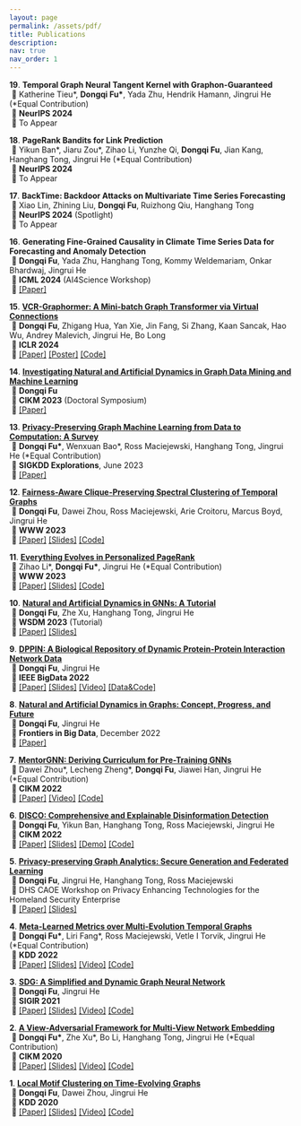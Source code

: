 ```yaml
---
layout: page
permalink: /assets/pdf/
title: Publications
description:
nav: true
nav_order: 1
---
```


<!---
<div style="max-width: 100%; text-align: center;">
  <a href="https://dongqifu.github.io/assets/img/research_scope.png">
  <img src="https://dongqifu.github.io/assets/img/research_scope.png" alt="My Current Research Scope (Stay Tuned)" style="width: 100%; height: auto;">
  </a>
  <p style="font-style: normal;">Graph AI Development</p>
</div>
-->

**19**.&nbsp;**Temporal Graph Neural Tangent Kernel with Graphon-Guaranteed**\
&nbsp;🔻 Katherine Tieu\*, **Dongqi Fu\***, Yada Zhu, Hendrik Hamann, Jingrui He (*Equal Contribution)\
&nbsp;🔻 **NeurIPS 2024**\
&nbsp;🔻 To Appear

**18**.&nbsp;**PageRank Bandits for Link Prediction**\
&nbsp;🔻 Yikun Ban\*, Jiaru Zou\*, Zihao Li, Yunzhe Qi, **Dongqi Fu**, Jian Kang, Hanghang Tong, Jingrui He (*Equal Contribution)\
&nbsp;🔻 **NeurIPS 2024**\
&nbsp;🔻 To Appear

**17**.&nbsp;**BackTime: Backdoor Attacks on Multivariate Time Series Forecasting**\
&nbsp;🔻 Xiao Lin, Zhining Liu, **Dongqi Fu**, Ruizhong Qiu, Hanghang Tong\
&nbsp;🔻 **NeurIPS 2024** (Spotlight)\
&nbsp;🔻 To Appear

**16**.&nbsp;**Generating Fine-Grained Causality in Climate Time Series Data for Forecasting and Anomaly Detection**\
&nbsp;🔻 **Dongqi Fu**, Yada Zhu, Hanghang Tong, Kommy Weldemariam, Onkar Bhardwaj, Jingrui He\
&nbsp;🔻 **ICML 2024** (AI4Science Workshop)\
&nbsp;🔻 [[Paper]](https://arxiv.org/pdf/2408.04254)
  
<p> </p>
<p> </p>

**15**.&nbsp;[**VCR-Graphormer: A Mini-batch Graph Transformer via Virtual Connections**](https://github.com/DongqiFu/VCR-Graphormer)\
&nbsp;🔻 **Dongqi Fu**, Zhigang Hua, Yan Xie, Jin Fang, Si Zhang, Kaan Sancak, Hao Wu, Andrey Malevich, Jingrui He, Bo Long\
&nbsp;🔻 **ICLR 2024**\
&nbsp;🔻 [[Paper]](https://arxiv.org/pdf/2403.16030.pdf) [[Poster]](https://github.com/DongqiFu/VCR-Graphormer/blob/main/poster.png) [[Code]](https://github.com/DongqiFu/VCR-Graphormer)

<p>  </p>

**14**.&nbsp;[**Investigating Natural and Artificial Dynamics in Graph Data Mining and Machine Learning**](https://dl.acm.org/doi/10.1145/3583780.3616007)\
&nbsp;🔻 **Dongqi Fu**\
&nbsp;🔻 **CIKM 2023** (Doctoral Symposium)\
&nbsp;🔻 [[Paper]](https://dl.acm.org/doi/pdf/10.1145/3583780.3616007?casa_token=hRzfvZ6LFU8AAAAA:qzcokEzmjVfCTxmd435ynKKH-_Ttt6LcTtPQ4J55B-OCvQGBeNhu_XYZHIcEXkxPL4-hnB0nACOM)

<p>  </p>

**13**.&nbsp;[**Privacy-Preserving Graph Machine Learning from Data to Computation: A Survey**](https://dl.acm.org/doi/10.1145/3606274.3606280)\
&nbsp;🔻 **Dongqi Fu\***, Wenxuan Bao\*, Ross Maciejewski, Hanghang Tong, Jingrui He (\*Equal Contribution)\
&nbsp;🔻 **SIGKDD Explorations**, June 2023\
&nbsp;🔻 [[Paper]](https://dl.acm.org/doi/pdf/10.1145/3606274.3606280)

<p>  </p>

**12**.&nbsp;[**Fairness-Aware Clique-Preserving Spectral Clustering of Temporal Graphs**](https://github.com/DongqiFu/F-SEGA)\
&nbsp;🔻 **Dongqi Fu**, Dawei Zhou, Ross Maciejewski, Arie Croitoru, Marcus Boyd, Jingrui He\
&nbsp;🔻 **WWW 2023**\
&nbsp;🔻 [[Paper]](https://dongqifu.github.io/assets/pdf/F-SEGA.pdf) [[Slides]](https://github.com/DongqiFu/F-SEGA/blob/main/slides/WWW'23_F_SEGA_Presentation_Slides.pdf) [[Code]](https://github.com/DongqiFu/F-SEGA/tree/main/code)

<p>  </p>

**11**.&nbsp;[**Everything Evolves in Personalized PageRank**](https://github.com/DongqiFu/EvePPR)\
&nbsp;🔻 Zihao Li\*, **Dongqi Fu\***, Jingrui He (\*Equal Contribution)\
&nbsp;🔻 **WWW 2023**\
&nbsp;🔻 [[Paper]](https://dongqifu.github.io/assets/pdf/EvePPR.pdf) [[Slides]](https://github.com/DongqiFu/EvePPR/blob/main/slides/WWW'23_EvePPR_Presentation_Slides.pdf) [[Code]](https://github.com/DongqiFu/EvePPR/tree/main/code)

<p>  </p>

**10**.&nbsp;[**Natural and Artificial Dynamics in GNNs: A Tutorial**](https://github.com/DongqiFu/Natural-and-Artificial-Dynamics-in-GNNs-A-Tutorial)\
&nbsp;🔻 **Dongqi Fu**, Zhe Xu, Hanghang Tong, Jingrui He\
&nbsp;🔻 **WSDM 2023** (Tutorial)\
&nbsp;🔻 [[Paper]](https://dongqifu.github.io/assets/pdf/WSDM-Tutorial-Paper.pdf) [[Slides]](https://github.com/DongqiFu/Natural-and-Artificial-Dynamics-in-GNNs-A-Tutorial/blob/main/WSDM'23%20Tutorial%200227.pdf)

<p>  </p>

**9**.&nbsp;[**DPPIN: A Biological Repository of Dynamic Protein-Protein Interaction Network Data**](https://github.com/DongqiFu/DPPIN)\
&nbsp;🔻 **Dongqi Fu**, Jingrui He\
&nbsp;🔻 **IEEE BigData 2022**\
&nbsp;🔻 [[Paper]](https://dongqifu.github.io/assets/pdf/DPPIN.pdf) [[Slides]](https://github.com/DongqiFu/DPPIN/blob/main/IEEE%20BigData'22_DPPIN_Presentation_Slides.pdf) [[Video]](https://ieeecps.org/files/zlu1YJ8c0HLbvS3sNNx3W) [[Data&Code]](https://github.com/DongqiFu/DPPIN)

<p>  </p>

**8**.&nbsp;[**Natural and Artificial Dynamics in Graphs: Concept, Progress, and Future**](https://www.frontiersin.org/articles/10.3389/fdata.2022.1062637/full)\
&nbsp;🔻 **Dongqi Fu**, Jingrui He\
&nbsp;🔻 **Frontiers in Big Data**, December 2022\
&nbsp;🔻 [[Paper]](https://dongqifu.github.io/assets/pdf/fdata-05-1062637.pdf)

<p>  </p>

**7**.&nbsp;[**MentorGNN: Deriving Curriculum for Pre-Training GNNs**](https://dl.acm.org/doi/abs/10.1145/3511808.3557393)\
&nbsp;🔻 Dawei Zhou\*, Lecheng Zheng\*, **Dongqi Fu**, Jiawei Han, Jingrui He (\*Equal Contribution)\
&nbsp;🔻 **CIKM 2022**\
&nbsp;🔻 [[Paper]](https://arxiv.org/pdf/2208.09905.pdf) [[Video]](https://dl.acm.org/action/downloadSupplement?doi=10.1145%2F3511808.3557393&file=CIKM+Presentation.mp4) [[Code]](https://github.com/Leo02016/MentorGNN)

<p>  </p>

**6**.&nbsp;[**DISCO: Comprehensive and Explainable Disinformation Detection**](https://github.com/DongqiFu/DISCO)\
&nbsp;🔻 **Dongqi Fu**, Yikun Ban, Hanghang Tong, Ross Maciejewski, Jingrui He\
&nbsp;🔻 **CIKM 2022**\
&nbsp;🔻 [[Paper]](https://dongqifu.github.io/assets/pdf/DISCO.pdf) [[Slides]](https://github.com/DongqiFu/DISCO/blob/main/slides/CIKM'22_DISCO_Presentation_Slides.pdf) [[Demo]](https://drive.google.com/file/d/1Nhw1veqjIN9SBz1RLJPDTRVTHuknfjHl/edit) [[Code]](https://github.com/DongqiFu/DISCO)

<p>  </p>

**5**.&nbsp;[**Privacy-preserving Graph Analytics: Secure Generation and Federated Learning**](https://specialevents.asu.edu/website/37457/accepted-white-papers/)\
&nbsp;🔻 **Dongqi Fu**, Jingrui He, Hanghang Tong, Ross Maciejewski\
&nbsp;🔻 DHS CAOE Workshop on Privacy Enhancing Technologies for the Homeland Security Enterprise\
&nbsp;🔻 [[Paper]](https://arxiv.org/pdf/2207.00048.pdf) [[Slides]](https://dongqifu.github.io/assets/pdf/PETS4HASE'22_Presentation_Slides.pdf)

<p>  </p>

**4**.&nbsp;[**Meta-Learned Metrics over Multi-Evolution Temporal Graphs**](https://github.com/DongqiFu/Temp-GFSM)\
&nbsp;🔻 **Dongqi Fu\***, Liri Fang\*, Ross Maciejewski, Vetle I Torvik, Jingrui He (\*Equal Contribution)\
&nbsp;🔻 **KDD 2022**\
&nbsp;🔻 [[Paper]](https://dongqifu.github.io/assets/pdf/Temp-GFSM.pdf) [[Slides]](https://github.com/DongqiFu/Temp-GFSM/blob/main/Slides/KDD'22_Temp-GFSM_Presentation_Slides.pdf) [[Video]](https://dl.acm.org/action/downloadSupplement?doi=10.1145%2F3534678.3539313&file=KDD22-fp0916.mp4) [[Code]](https://github.com/LiriFang/Temp-GFSM)

<p>  </p>

**3**.&nbsp;[**SDG: A Simplified and Dynamic Graph Neural Network**](https://github.com/DongqiFu/SDG)\
&nbsp;🔻 **Dongqi Fu**, Jingrui He\
&nbsp;🔻 **SIGIR 2021**\
&nbsp;🔻 [[Paper]](https://dongqifu.github.io/assets/pdf/SDG.pdf) [[Slides]](https://github.com/DongqiFu/SDG/blob/main/slides/SIGIR'21_SDG_Presentation_Slides.pdf) [[Video]](https://dl.acm.org/action/downloadSupplement?doi=10.1145%2F3404835.3463059&file=sp1515_prerecorded_video.mp4) [[Code]](https://github.com/DongqiFu/SDG)

<p>  </p>

**2**.&nbsp;[**A View-Adversarial Framework for Multi-View Network Embedding**](https://github.com/DongqiFu/VANE)\
&nbsp;🔻 **Dongqi Fu\***, Zhe Xu\*, Bo Li, Hanghang Tong, Jingrui He (\*Equal Contribution)\
&nbsp;🔻 **CIKM 2020**\
&nbsp;🔻 [[Paper]](https://dongqifu.github.io/assets/pdf/VANE.pdf) [[Slides]](https://github.com/DongqiFu/VANE/blob/master/slides/CIKM'20_VANE_Presentation_Slides.pdf) [[Video]](https://dl.acm.org/action/downloadSupplement?doi=10.1145%2F3340531.3412127&file=3340531.3412127.mp4&download=true) [[Code]](https://github.com/pricexu/VANE)

<p>  </p>

**1**.&nbsp;[**Local Motif Clustering on Time-Evolving Graphs**](https://github.com/DongqiFu/L-MEGA)\
&nbsp;🔻 **Dongqi Fu**, Dawei Zhou, Jingrui He\
&nbsp;🔻 **KDD 2020**\
&nbsp;🔻 [[Paper]](https://dongqifu.github.io/assets/pdf/L-MEGA.pdf) [[Slides]](https://github.com/DongqiFu/L-MEGA/blob/master/slides/KDD'20_L-MEGA_Slides.pdf) [[Video]](https://www.youtube.com/watch?v=2Z-SS1IchGc&feature=emb_title) [[Code]](https://github.com/DongqiFu/L-MEGA)
